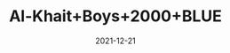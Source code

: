 ---
title: 'Al-Khait+Boys+2000+BLUE'
date: '2021-12-21' 
metatag: '' 
inventory: '4.0' 
draft: false 
# meta description 
shortDescripton: 'Al-Khait+Boys+2000+BLUE'
description: 'Boys'
longdescription: ''
featured: False
# product Price
price: '2991.0'
# Product Short Description
shortDescription: 'Al-Khait+Boys+2000+BLUE'
productID: 'AA70F201-6762-EC11-995F-005056B3A416'
type: 'products'
category: 'Boys' 
thumnailproduct: 'https://alkhait.eralive.net/images/products/AA70F201-6762-EC11-995F-005056B3A4161.png' 
images:
  - image: 'images/products/AA70F201-6762-EC11-995F-005056B3A4161.png'  
  - image: 'images/products/AA70F201-6762-EC11-995F-005056B3A4162.png'  
  - image: 'images/products/AA70F201-6762-EC11-995F-005056B3A4163.png'  
---
